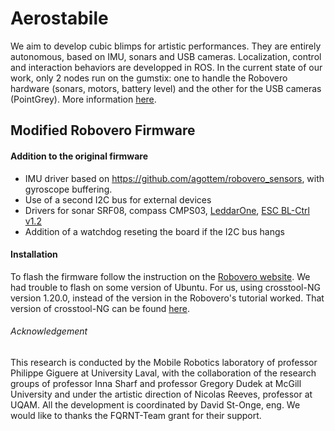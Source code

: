 # Aerostabile
We aim to develop cubic blimps for artistic performances. They are entirely autonomous, based on IMU, sonars and USB cameras. Localization, control and interaction behaviors are developped in ROS. In the current state of our work, only 2 nodes run on the gumstix: one to handle the Robovero hardware (sonars, motors, battery level) and the other for the USB cameras (PointGrey). More information [here](http://robot.gmc.ulaval.ca/en/research/theme409.html).

## Modified Robovero Firmware

#### Addition to the original firmware

- IMU driver based on https://github.com/agottem/robovero_sensors, with gyroscope buffering.
- Use of a second I2C bus for external devices
- Drivers for sonar SRF08, compass CMPS03, [LeddarOne](http://leddartech.com/en/products-sensors/leddar-one-module), [ESC BL-Ctrl v1.2](http://wiki.mikrokopter.de/en/BL-Ctrl_V1.2)
- Addition of a watchdog reseting the board if the I2C bus hangs

#### Installation

To flash the firmware follow the instruction on the [Robovero website](http://robovero.org/tutorials/firmware/). We had trouble to flash on some version of Ubuntu. For us, using crosstool-NG version 1.20.0, instead of the version in the Robovero's tutorial worked. That version of crosstool-NG can be found [here](http://crosstool-ng.org/download/crosstool-ng/).

###### Acknowledgement
This research is conducted by the Mobile Robotics laboratory of professor Philippe Giguere at University Laval, with the collaboration of the research groups of professor Inna Sharf and professor Gregory Dudek at McGill University and under the artistic direction of Nicolas Reeves, professor at UQAM. All the development is coordinated by David St-Onge, eng. We would like to thanks the FQRNT-Team grant for their support.
